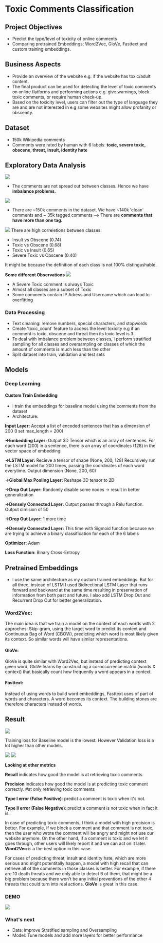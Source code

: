 # Toxic Comments Classification


## Project Objectives 
- Predict the type/level of toxicity of online comments
- Comparing pretrained Embeddings: Word2Vec, GloVe, Fasttext and custom training embeddings.

## Business Aspects
- Provide an overview of the website e.g. if the website has toxic/adult content.
- The final product can be used for detecting the level of toxic comments on online flatforms and performing actions e.g. give warnings, block toxic comments, or require human check-up.
- Based on the toxicity level, users can filter out the type of language they are and are not interested in e.g some websites might allow profanity or obscenity.


## Dataset
- 150k Wikipedia comments
- Comments were rated by human with 6 labels:  **toxic, severe toxic, obscene, threat, insult, identity hate**


## Exploratory Data Analysis
![](Images/#_comment_per_class.png)
- The comments are not spread out between classes. Hence we have **imbalance problems.**



![](Images/multiple_tag.png)
- There are ~150k comments in the dataset. We have ~140k 'clean' comments and ~ 35k tagged comments --> There are **comments that have more than one tag.**



![](Images/labels_correlation.png)
There are high correletions between classes:
   - Insult vs Obscene (0.74)
   - Toxic vs Obscene (0.68)
   - Toxic vs Insult (0.65)
   - Severe Toxic vs Obscene (0.40)
   
It might be because the definition of each class is not 100% distingushable. 

**Some different Observations**
![](Images/toxic_vs_classes.png)
 - A Severe Toxic comment is always Toxic
 - Almost all classes are a subset of Toxic
 - Some comments contain IP Adress and Username which can lead to overfitting


### Data Processing
 - Text cleaning: remove numbers, special characters, and stopwords
 - Create 'toxic_count' feature to access the level toxicity e.g if an comment is toxic, obscene and threat then its toxic level is 3
 - To deal with imbalance problem between classes, I perform stratified sampling for all classes and oversampling on classes  of which the amount of comments is much less than the other
 - Split dataset into train, validation and test sets
 
 
## Models
### Deep Learning
#### Custom Train Embedding
- I train the embeddings for baseline model using the comments from the dataset
- Architecture: 

**Input Layer:** Accept a list of encoded sentences that has a dimension of 200 (I set max_length = 200)

**->Embedding Layer:** Output 3D Tensor which is an array of sentences. For each word (200) in a sentence, there is an array of coordinates (128) in the vector space of embedding

**->LSTM Layer:** Recieve a tensor of shape (None, 200, 128) Recursively run the LSTM model for 200 times, passing the coordinates of each word everytime. Output dimension (None, 200, 60)

**->Global Max Pooling Layer:** Reshape 3D tensor to 2D

**->Drop Out Layer:** Randomly disable some nodes -> result in better generalization

**->Densely Connected Layer:** Output passes through a Relu function. Output dimision of 50

**->Drop Out Layer:** 1 more time

**->Densely Connected Layer:** This time with Sigmoid function because we are trying to achieve a binary classification for each of the 6 labels

**Optimizer:** Adam

**Loss Function:** Binary Cross-Entropy

## Pretrained Embeddings

- I use the same architecture as my custom trained embeddings. But for all three, instead of LSTM I used Bidirectional LSTM Layer that runs forward and backward at the same time resulting in preservation of information from both past and future. I also add LSTM Drop Out and Recurrent Drop Out for better generalization.

### Word2Vec:
The main idea is that we train a model on the context of each words with 2 approches: Skip-gram, using the target word to predict its context and Continuous Bag of Word (CBOW), predicting which word is most likely given its context. So similar words will have similar representations.


#### GloVe:
GloVe is quite similar with Word2Vec, but instead of predicting context given word, GloVe learns by constructing a co-occurrence matrix (words X context) that basically count how frequently a word appears in a context.


####  Fasttext:
Instead of using words to build word embeddings, Fasttext uses of part of words and characters. A word becomes its context. The building stones are therefore characters instead of words.



## Result
![](Images/training_loss.png)

Training loss for Baseline model is the lowest.
However Validation loss is a lot higher than other models.


![](Images/baseline_word2vec.png)
![](Images/glove_fasttext.png)

**Looking at other metrics**

**Recall** indicates how good the model is at retrieving toxic comments.

**Precision** indicates how good the model is at predicting toxic comment correctly. #at only retrieving toxic comments

**Type I error (False Positive)**: predict a comment is toxic when it's not.

**Type II error (False Negative)**: predict a comment is not toxic when in fact it is.

In case of predicting toxic comments, I think a model with high precision is better. For example, if we block a comment and that comment is not toxic, then the user who wrote the comment will be angry and might not use our website anymore. On the other hand, if a comment is toxic and we let it goes through, other users will likely report it and we can act on it later.
**Word2Vec** is a the best option in this case.

For cases of predicting threat, insult and identity hate, which are more serious and might potentitally happen, a model with high recall that can retrieve all of the comments in those classes is better. For example, if there are 10 death threats and we only able to detect 6 of them, that might be a big problem because there won't be any initial preventions of the other 4 threats that could turn into real actions. **GloVe** is great in this case.


### DEMO

![](Images/demo.png)



### What's next
- Data: improve Stratified sampling and Oversampling
- Model: Tune models and add more layers for better performance






 
  
  


